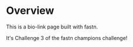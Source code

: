 # Overview

This is a bio-link page built with fastn.

It's Challenge 3 of the fastn champions challenge!
